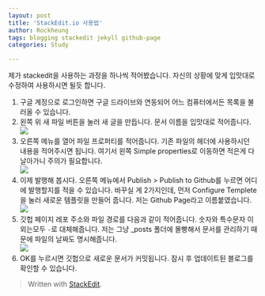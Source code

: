 ```yaml
---
layout: post
title: 'StackEdit.io 사용법'
author: Rockheung
tags: blogging stackedit jekyll github-page
categories: Study

---
```


제가 stackedit을 사용하는 과정을 하나씩 적어봤습니다. 자신의 상황에 맞게 입맛대로 수정하여 사용하시면 될듯 합니다.

1. 구글 계정으로 로그인하면 구글 드라이브와 연동되어 어느 컴퓨터에서든 목록을 불러올 수 있습니다.
2. 왼쪽 위 새 파일 버튼을 눌러 새 글을 만듭니다. 문서 이름을 입맛대로 적어줍니다. <br>![](https://res.cloudinary.com/rockheung/image/upload/v1551143506/github.io/github_page_-_stackedit.io/01._%EC%83%88_%ED%8C%8C%EC%9D%BC.png)
3.  오른쪽 메뉴를 열어 파일 프로퍼티를 적어줍니다. 기존 파일의 헤더에 사용하시던 내용을 적어주시면 됩니다. 여기서 왼쪽 Simple properties로 이동하면 적은게 다 날아가니 주의가 필요합니다.<br>![](https://res.cloudinary.com/rockheung/image/upload/v1551144164/github.io/github_page_-_stackedit.io/02._%ED%8C%8C%EC%9D%BC_%EC%A0%95%EB%B3%B4.png) 
4. 이제 발행해 봅시다. 오른쪽 메뉴에서 Publish > Publish to Github를 누르면 어디에 발행할지를 적을 수 있습니다. 바꾸실 게 2가지인데, 먼저 Configure Templete을 눌러 새로운 템플릿을 만들어 줍니다. 저는 Github Page라고 이름붙였습니다. <br>  ![](https://res.cloudinary.com/rockheung/image/upload/v1551144429/github.io/github_page_-_stackedit.io/04._%ED%8C%8C%EC%9D%BC_%ED%85%9C%ED%94%8C%EB%A6%BF.png)
5.  깃헙 페이지 레포 주소와 파일 경로를 다음과 같이 적어줍니다. 숫자와 특수문자 이외는모두 `-`로 대체해줍니다. 저는 그냥 _posts 폴더에 몰빵해서 문서를 관리하기 때문에 파일의 날짜도 명시해줍니다.<br>![](https://res.cloudinary.com/rockheung/image/upload/v1551144427/github.io/github_page_-_stackedit.io/03._%EB%B0%9C%ED%96%89.png)
6. OK를 누르시면 깃헙으로 새로운 문서가 커밋됩니다. 잠시 후 업데이트된 블로그를 확인할 수 있습니다.

> Written with [StackEdit](https://stackedit.io/).



